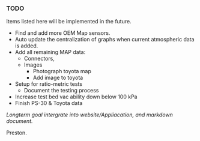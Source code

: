 ### TODO

Items listed here will be implemented in the future.

 - Find and add more OEM Map sensors.
 - Auto update the centralization of graphs when current atmospheric data is added.
 - Add all remaining MAP data:
	- Connectors, 
	- Images
		- Photograph toyota map
		- Add image to toyota
 - Setup for ratio-metric tests
	- Document the testing process
 - Increase test bed vac ability down below 100 kPa
 - Finish PS-30 & Toyota data
 

 *Longterm goal intergrate into website/Appliacation, and markdown document.* 

Preston.
